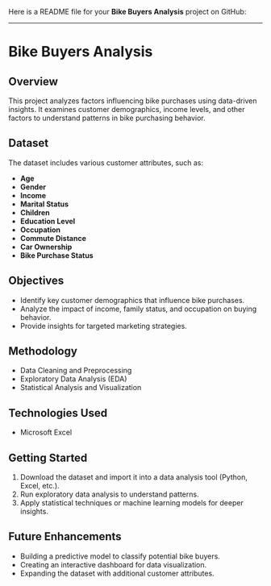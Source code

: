 Here is a README file for your **Bike Buyers Analysis** project on GitHub:  

---

# Bike Buyers Analysis  

## Overview  
This project analyzes factors influencing bike purchases using data-driven insights. It examines customer demographics, income levels, and other factors to understand patterns in bike purchasing behavior.  

## Dataset  
The dataset includes various customer attributes, such as:  
- **Age**  
- **Gender**  
- **Income**  
- **Marital Status**  
- **Children**  
- **Education Level**  
- **Occupation**  
- **Commute Distance**  
- **Car Ownership**  
- **Bike Purchase Status**  

## Objectives  
- Identify key customer demographics that influence bike purchases.  
- Analyze the impact of income, family status, and occupation on buying behavior.  
- Provide insights for targeted marketing strategies.  

## Methodology  
- Data Cleaning and Preprocessing  
- Exploratory Data Analysis (EDA)  
- Statistical Analysis and Visualization    

## Technologies Used    
- Microsoft Excel   

## Getting Started  
1. Download the dataset and import it into a data analysis tool (Python, Excel, etc.).  
2. Run exploratory data analysis to understand patterns.  
3. Apply statistical techniques or machine learning models for deeper insights.  

## Future Enhancements  
- Building a predictive model to classify potential bike buyers.  
- Creating an interactive dashboard for data visualization.  
- Expanding the dataset with additional customer attributes.  
